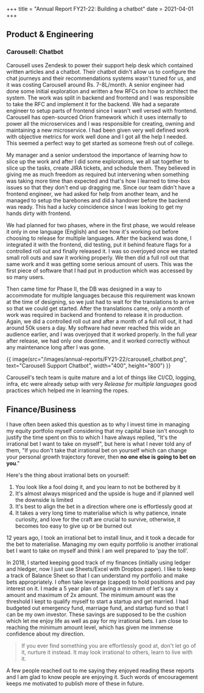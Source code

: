 +++
title = "Annual Report FY21-22: Building a chatbot"
date = 2021-04-01
+++

## Product & Engineering

### Carousell: Chatbot

Carousell uses Zendesk to power their support help desk which contained
written articles and a chatbot. Their chatbot didn't allow us to configure
the chat journeys and their recommendations systems wasn't tuned for
us, and it was costing Carousell around Rs. 7-8L/month. A senior
engineer had done some initial exploration and written a few RFCs on
how to architect the system. The work was split in backend and frontend
and I was responsible to take the RFC and implement it for the backend.
We had a separate engineer to setup parts of frontend since I wasn't
well versed with frontend. Carousell has open-sourced Orion framework
which it uses internally to power all the microservices and I was
responsible for creating, owning and maintaining a new microservice.
I had been given very well defined work with objective metrics for
work well done and I got all the help I needed. This seemed
a perfect way to get started as someone fresh out of college.

My manager and a senior understood the importance of learning how
to slice up the work and after I did some explorations, we all sat
together to slice up the tasks, create JIRA tickets, and schedule
them. They believed in giving me as much freedom as required but
intervening when something was taking more time than expected and
that's how I learned to time-box issues so that they don't end up
dragging me. Since our team didn't have a frontend engineer, we
had asked for help from another team, and he managed to setup
the barebones and did a handover before the backend was ready.
This had a lucky coincidence since I was looking to get my hands
dirty with frontend.

We had planned for two phases, where in the first phase, we would
release it only in one language (English) and see how it's working
out before choosing to release for multiple languages. After the
backend was done, I integrated it with the frontend, did testing,
put it behind feature flags for a controlled roll out and finally
released it. I was so overjoyed once we started small roll outs
and saw it working properly. We then did a full roll out that
same work and it was getting some serious amount of users. This
was the first piece of software that I had put in production which
was accessed by so many users.

Then came time for Phase II, the DB was designed in a way to
accommodate for multiple languages because this requirement
was known at the time of designing, so we just had to wait
for the translations to arrive so that we could get started.
After the translations came, only a month of work was required
in backend and frontend to release it in production. Again, we
did a controlled roll out and after a month of a full roll out,
it had around 50k users a day. My software had never reached
this wide an audience earlier, and I was overjoyed that it
worked properly. In the full year after release, we had only
one downtime, and it worked correctly without any maintenance
long after I was gone.

{{ image(src="/images/annual-reports/FY21-22/carousell_chatbot.png", text="Carousell Support Chatbot", width="400", height="800") }}

Carousell's tech team is quite mature and a lot of things like
CI/CD, logging, infra, etc were already setup with very
*Release for multiple languages*
good practices which helped me in learning the ropes.


## Finance/Business

I have often been asked this question as to why I invest time in
managing my equity portfolio myself considering that my capital base
isn't enough to justify the time spent on this to which I have always
replied, "It's the irrational bet I want to take on myself", but here
is what I never told any of them, "If you don't take that irrational
bet on yourself which can change your personal growth trajectory forever,
then **no one else is going to bet on you**."

Here's the thing about irrational bets on yourself:
1. You look like a fool doing it, and you learn to not be bothered by it
2. It's almost always mispriced and the upside is huge and if planned
   well the downside is limited
3. It's best to align the bet in a direction where one is effortlessly
   good at
4. It takes a very long time to materialise which is why patience, innate
   curiosity, and love for the craft are crucial to survive, otherwise,
   it becomes too easy to give up or be burned out


12 years ago, I took an irrational bet to install linux, and it took a
decade for the bet to materialise. Managing my own equity portfolio is
another irrational bet I want to take on myself and think I am well
prepared to 'pay the toll'.

In 2018, I started keeping good track of my finances (initially using
ledger and hledger, now I just use Sheets/Excel with Dropbox paper).
I like to keep a track of Balance Sheet so that I can understand my
portfolio and make bets appropriately. I often take leverage (capped)
to hold positions and pay interest on it. I made a
5 year plan of saving a minimum of let's say x amount and maximum of
2x amount. The minimum amount was the threshold I kept to qualify
myself to start a startup and get married. I had budgeted out
emergency fund, marriage fund, and startup fund so that I can be my
own investor. These savings are supposed to be the cushion which let
me enjoy life as well as pay for my irrational bets. I am close to
reaching the minimum amount level, which has given me immense
confidence about my direction.

> If you ever find something you are effortlessly good at, don't
  let go of it, nurture it instead. It may look irrational to others,
  learn to live with it.

A few people reached out to me saying they enjoyed reading these
reports and I am glad to know people are enjoying it. Such words
of encouragement keeps me motivated to publish more of these in future.
